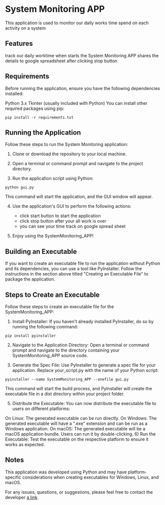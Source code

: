 # System Monitoring APP
This application is used to monitor our daily works time spend on each activity on a system

## Features
track our daily worktime when starts the System Monitoring APP
shares the details to google spreadsheet after clicking stop button
## Requirements
Before running the application, ensure you have the following dependencies installed:

Python 3.x
Tkinter (usually included with Python)
You can install other required packages using pip:

```console
pip install -r requirements.txt
```
## Running the Application
Follow these steps to run the System Monitoring application:

1) Clone or download the repository to your local machine.

2) Open a terminal or command prompt and navigate to the project directory.

3) Run the application script using Python:
```console
python gui.py
```
This command will start the application, and the GUI window will appear.

4) Use the application's GUI to perform the following actions:

    * click start button to start the application
    * click stop button after your all work is over 
    * you can see your time track on google spread sheet
      
5) Enjoy using the SystemMonitoring_APP!

## Building an Executable
If you want to create an executable file to run the application without Python and its dependencies, you can use a tool like PyInstaller. Follow the instructions in the section above titled "Creating an Executable File" to package the application.


## Steps to Create an Executable
Follow these steps to create an executable file for the SystemMonitoring_APP:

1) Install PyInstaller: If you haven't already installed PyInstaller, do so by running the following command:
```console
pip install pyinstaller
```
2) Navigate to the Application Directory: Open a terminal or command prompt and navigate to the directory containing your SystemMonitoring_APP source code.

3) Generate the Spec File: Use PyInstaller to generate a spec file for your application. Replace your_script.py with the name of your Python script:

```console
pyinstaller --name SystemMonitoring_APP --onefile gui.py
```

This command will start the build process, and PyInstaller will create the executable file in a dist directory within your project folder.

5) Distribute the Executable: You can now distribute the executable file to users on different platforms:

On Linux: The generated executable can be run directly.
On Windows: The generated executable will have a ".exe" extension and can be run as a Windows application.
On macOS: The generated executable will be a macOS application bundle. Users can run it by double-clicking.
6) Run the Executable: Test the executable on the respective platform to ensure it works as expected.

## Notes

This application was developed using Python and may have platform-specific considerations when creating executables for Windows, Linux, and macOS.


For any issues, questions, or suggestions, please feel free to contact the developer [a link](https://github.com/nikhilmp448/).


